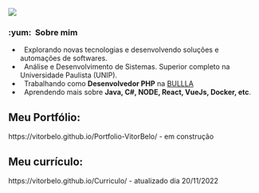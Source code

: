 ![](https://komarev.com/ghpvc/?username=Vitorbelo&color=006bed)

<h3> :yum: &nbsp;Sobre mim </h3>

-  &nbsp; Explorando novas tecnologias e desenvolvendo soluções e automações de softwares.
-  &nbsp; Análise e Desenvolvimento de Sistemas. Superior completo na Universidade Paulista (UNIP).
-  &nbsp; Trabalhando como **Desenvolvedor PHP** na <a href="https://www.bullla.com.br">BULLLA</a>
-  &nbsp; Aprendendo mais sobre **Java, C#, NODE, React, VueJs, Docker, etc**.

<h2> Meu Portfólio: </h2>
https://vitorbelo.github.io/Portfolio-VitorBelo/ - em construção
<h2> Meu currículo: </h2>
https://vitorbelo.github.io/Curriculo/ - atualizado dia 20/11/2022


